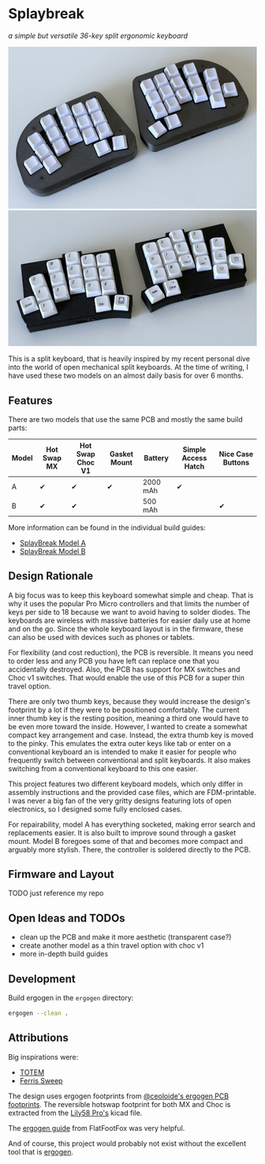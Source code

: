 # Splaybreak

_a simple but versatile 36-key split ergonomic keyboard_

![Model A](/images/splaybreak_model_a.jpg)
![Model B](/images/splaybreak_model_b.jpg)

This is a split keyboard, that is heavily inspired by my recent personal dive into the world of open mechanical split keyboards. At the time of writing, I have used these two models on an almost daily basis for over 6 months.

## Features

There are two models that use the same PCB and mostly the same build parts:

| Model | Hot Swap MX | Hot Swap Choc V1 | Gasket Mount | Battery  | Simple Access Hatch | Nice Case Buttons |
| ----- | ----------- | ---------------- | ------------ | -------- | ------------------- | ----------------- |
| A     | ✔          | ✔               | ✔           | 2000 mAh | ✔                  |                   |
| B     | ✔          | ✔               |              | 500 mAh  |                     | ✔                |

More information can be found in the individual build guides:

- [SplayBreak Model A]()
- [SplayBreak Model B]()

## Design Rationale

A big focus was to keep this keyboard somewhat simple and cheap. That is why it uses the popular Pro Micro controllers and that limits the number of keys per side to 18 because we want to avoid having to solder diodes. The keyboards are wireless with massive batteries for easier daily use at home and on the go. Since the whole keyboard layout is in the firmware, these can also be used with devices such as phones or tablets.

For flexibility (and cost reduction), the PCB is reversible. It means you need to order less and any PCB you have left can replace one that you accidentally destroyed. Also, the PCB has support for MX switches and Choc v1 switches. That would enable the use of this PCB for a super thin travel option.

There are only two thumb keys, because they would increase the design's footprint by a lot if they were to be positioned comfortably. The current inner thumb key is the resting position, meaning a third one would have to be even more toward the inside. However, I wanted to create a somewhat compact key arrangement and case.
Instead, the extra thumb key is moved to the pinky. This emulates the extra outer keys like tab or enter on a conventional keyboard an is intended to make it easier for people who frequently switch between conventional and split keyboards. It also makes switching from a conventional keyboard to this one easier.

This project features two different keyboard models, which only differ in assembly instructions and the provided case files, which are FDM-printable. I was never a big fan of the very gritty designs featuring lots of open electronics, so I designed some fully enclosed cases.

For repairability, model A has everything socketed, making error search and replacements easier. It is also built to improve sound through a gasket mount. Model B foregoes some of that and becomes more compact and arguably more stylish. There, the controller is soldered directly to the PCB.

## Firmware and Layout

TODO just reference my repo

## Open Ideas and TODOs

- clean up the PCB and make it more aesthetic (transparent case?)
- create another model as a thin travel option with choc v1
- more in-depth build guides

## Development

Build ergogen in the `ergogen` directory:

```sh
ergogen --clean .
```

## Attributions

Big inspirations were:

- [TOTEM](https://github.com/GEIGEIGEIST/TOTEM)
- [Ferris Sweep](https://github.com/davidphilipbarr/Sweep)

The design uses ergogen footprints from [@ceoloide's ergogen PCB footprints](https://github.com/ceoloide/ergogen-footprints).
The reversible hotswap footprint for both MX and Choc is extracted from the [Lily58 Pro's](https://github.com/kata0510/Lily58) kicad file.

The [ergogen guide](https://flatfootfox.com/ergogen-introduction/) from FlatFootFox was very helpful.

And of course, this project would probably not exist without the excellent tool that is [ergogen](https://github.com/ergogen/ergogen).
